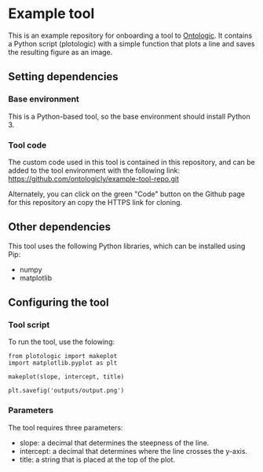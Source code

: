 # Example tool

This is an example repository for onboarding a tool to [Ontologic](https://run.ontologic.ly). It contains a Python script (plotologic) with a simple function that plots a line and saves the resulting figure as an image.

## Setting dependencies
### Base environment
This is a Python-based tool, so the base environment should install Python 3.

### Tool code

The custom code used in this tool is contained in this repository, and can be added to the tool environment with the following link: https://github.com/ontologicly/example-tool-repo.git

Alternately, you can click on the green "Code" button on the Github page for this repository an copy the HTTPS link for cloning.

## Other dependencies

This tool uses the following Python libraries, which can be installed using Pip:
  - numpy
  - matplotlib

## Configuring the tool

### Tool script

To run the tool, use the folowing:

```
from plotologic import makeplot
import matplotlib.pyplot as plt

makeplot(slope, intercept, title)

plt.savefig('outputs/output.png')
```

### Parameters
The tool requires three parameters:
  - slope: a decimal that determines the steepness of the line.
  - intercept: a decimal that determines where the line crosses the y-axis.
  - title: a string that is placed at the top of the plot.


